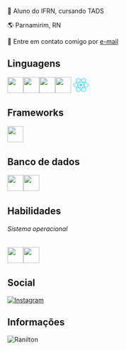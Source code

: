 

:beginner: Aluno do IFRN, cursando TADS

:earth_americas: Parnamirim, RN

:e-mail: Entre em contato comigo por [e-mail](mailto:ranilton0706@gmail.com)

## Linguagens

<img src="https://cdn.jsdelivr.net/gh/devicons/devicon@latest/icons/html5/html5-original.svg" width=36 height=36 /><img src="https://cdn.jsdelivr.net/gh/devicons/devicon@latest/icons/css3/css3-original.svg" width=36 height=36 /><img src="https://cdn.jsdelivr.net/gh/devicons/devicon@latest/icons/python/python-original.svg" width=36 height=36 /><img src="https://cdn.jsdelivr.net/gh/devicons/devicon@latest/icons/javascript/javascript-original.svg" width=36 height=36 /> <img src="https://raw.githubusercontent.com/devicons/devicon/master/icons/react/react-original.svg" widht= "36" height= "36" alt="React"/>

## Frameworks

<img src="https://cdn.jsdelivr.net/gh/devicons/devicon@latest/icons/bootstrap/bootstrap-original.svg" width=36 height=36 />

## Banco de dados

<img src="https://cdn.jsdelivr.net/gh/devicons/devicon@latest/icons/mysql/mysql-original.svg" width=36 height=36 /><img src="https://cdn.jsdelivr.net/gh/devicons/devicon@latest/icons/postgresql/postgresql-original.svg" width=36 height=36 />

## Habilidades

###### Sistema operacional
<img src="https://cdn.jsdelivr.net/gh/devicons/devicon@latest/icons/debian/debian-original.svg" width=36 height=36 /><img src="https://cdn.jsdelivr.net/gh/devicons/devicon@latest/icons/windows8/windows8-original.svg" width=36 height=36 />


## Social

<a href="http://www.instagram.com/ranilton_c" target="_blank">
  <img src="https://raw.githubusercontent.com/danielcranney/readme-generator/main/public/icons/socials/instagram.svg" width="36" height="36" alt="Instagram">
</a> 

## Informações
<p> 
  <img src="https://komarev.com/ghpvc/?username=ranixx1&label=Profile%20views&color=0e75b6&style=flat" alt="Ranilton" />
</p>



<html lang="pt-br">
<head>
    <meta charset="UTF-8">
    <meta name="viewport" content="width=device-width, initial-scale=1.0">
</body>
</html>
